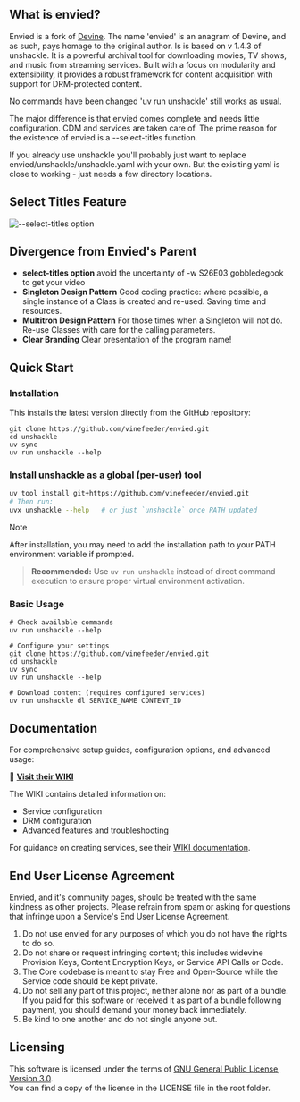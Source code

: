 

## What is envied?

Envied is a fork of [Devine](https://github.com/devine-dl/devine/). The name 'envied' is an anagram of Devine, and as such, pays homage to the original author. 
Is is based on v 1.4.3 of unshackle. It is a powerful archival tool for downloading movies, TV shows, and music from streaming services. Built with a focus on modularity and extensibility, it provides a robust framework for content acquisition with support for DRM-protected content.

No commands have been changed 'uv run unshackle' still works as usual. 

The major difference is that envied comes complete and needs little configuration.
CDM and services are taken care of.
The prime reason for the existence of envied is a --select-titles function.

If you already use unshackle you'll probably just want to replace envied/unshackle/unshackle.yaml
with your own. But the exisiting yaml is close to working - just needs a few directory locations.
## Select Titles Feature
![--select-titles option](https://github.com/vinefeeder/envied/blob/main/img/envied1.png)

## Divergence from Envied's Parent
- **select-titles option**  avoid the uncertainty of -w S26E03 gobbledegook to get your video
- **Singleton Design Pattern** Good coding practice: where possible, a single instance of a Class is created and re-used. Saving time and resources.
- **Multitron Design Pattern** For those times when a Singleton will not do. Re-use Classes with care for the calling parameters. 
- **Clear Branding**  Clear presentation of the program name!

## Quick Start

### Installation

This installs the latest version directly from the GitHub repository:

```shell
git clone https://github.com/vinefeeder/envied.git
cd unshackle
uv sync
uv run unshackle --help
```

### Install unshackle as a global (per-user) tool

```bash
uv tool install git+https://github.com/vinefeeder/envied.git
# Then run:
uvx unshackle --help   # or just `unshackle` once PATH updated
```

> [!NOTE]
> After installation, you may need to add the installation path to your PATH environment variable if prompted.

> **Recommended:** Use `uv run unshackle` instead of direct command execution to ensure proper virtual environment activation.


### Basic Usage

```shell
# Check available commands
uv run unshackle --help

# Configure your settings
git clone https://github.com/vinefeeder/envied.git
cd unshackle
uv sync
uv run unshackle --help

# Download content (requires configured services)
uv run unshackle dl SERVICE_NAME CONTENT_ID
```

## Documentation

For comprehensive setup guides, configuration options, and advanced usage:

📖 **[Visit their WIKI](https://github.com/unshackle-dl/unshackle/wiki)**

The WIKI contains detailed information on:

- Service configuration
- DRM configuration
- Advanced features and troubleshooting

For guidance on creating services, see their [WIKI documentation](https://github.com/unshackle-dl/unshackle/wiki).

## End User License Agreement

Envied, and it's community pages, should be treated with the same kindness as other projects.
Please refrain from spam or asking for questions that infringe upon a Service's End User License Agreement.

1. Do not use envied for any purposes of which you do not have the rights to do so.
2. Do not share or request infringing content; this includes widevine Provision Keys, Content Encryption Keys,
   or Service API Calls or Code.
3. The Core codebase is meant to stay Free and Open-Source while the Service code should be kept private.
4. Do not sell any part of this project, neither alone nor as part of a bundle.
   If you paid for this software or received it as part of a bundle following payment, you should demand your money
   back immediately.
5. Be kind to one another and do not single anyone out.

## Licensing

This software is licensed under the terms of [GNU General Public License, Version 3.0](LICENSE).  
You can find a copy of the license in the LICENSE file in the root folder.
